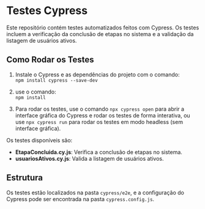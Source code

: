 # Testes Cypress

Este repositório contém testes automatizados feitos com Cypress. Os testes incluem a verificação da conclusão de etapas no sistema e a validação da listagem de usuários ativos.

## Como Rodar os Testes

1. Instale o Cypress e as dependências do projeto com o comando:  
   `npm install cypress --save-dev`
   
2. use o comando:  
   `npm install`
   
3. Para rodar os testes, use o comando `npx cypress open` para abrir a interface gráfica do Cypress e rodar os testes de forma interativa, ou use `npx cypress run` para rodar os testes em modo headless (sem interface gráfica).

Os testes disponíveis são:

- **EtapaConcluida.cy.js**: Verifica a conclusão de etapas no sistema.
- **usuariosAtivos.cy.js**: Valida a listagem de usuários ativos.

## Estrutura

Os testes estão localizados na pasta `cypress/e2e`, e a configuração do Cypress pode ser encontrada na pasta `cypress.config.js`.

